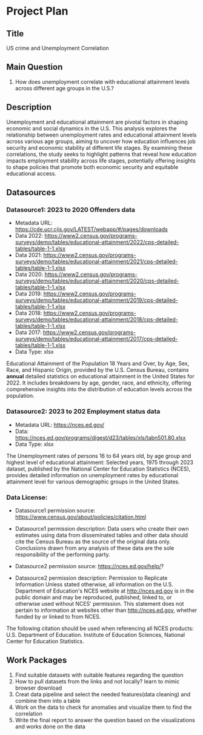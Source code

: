 # Project Plan

## Title
<!-- Give your project a short title. -->
US crime and Unemployment Correlation

## Main Question

<!-- Think about one main question you want to answer based on the data. -->
1. How does unemployment correlate with educational attainment levels across different age groups in the U.S.?

## Description

Unemployment and educational attainment are pivotal factors in shaping economic and social dynamics in the U.S. 
This analysis explores the relationship between unemployment rates and educational attainment levels across various age groups, 
aiming to uncover how education influences job security and economic stability at different life stages. By examining these correlations, 
the study seeks to highlight patterns that reveal how education impacts employment stability across life stages, potentially offering insights to shape policies 
that promote both economic security and equitable educational access.


## Datasources

<!-- Describe each datasources you plan to use in a section. Use the prefic "DatasourceX" where X is the id of the datasource. -->

### Datasource1: 2023 to 2020 Offenders data
* Metadata URL: https://cde.ucr.cjis.gov/LATEST/webapp/#/pages/downloads
* Data 2022: https://www2.census.gov/programs-surveys/demo/tables/educational-attainment/2022/cps-detailed-tables/table-1-1.xlsx
* Data 2021: https://www2.census.gov/programs-surveys/demo/tables/educational-attainment/2021/cps-detailed-tables/table-1-1.xlsx
* Data 2020: https://www2.census.gov/programs-surveys/demo/tables/educational-attainment/2020/cps-detailed-tables/table-1-1.xlsx
* Data 2019: https://www2.census.gov/programs-surveys/demo/tables/educational-attainment/2019/cps-detailed-tables/table-1-1.xlsx
* Data 2018: https://www2.census.gov/programs-surveys/demo/tables/educational-attainment/2018/cps-detailed-tables/table-1-1.xlsx
* Data 2017: https://www2.census.gov/programs-surveys/demo/tables/educational-attainment/2017/cps-detailed-tables/table-1-1.xlsx
* Data Type: xlsx

Educational Attainment of the Population 18 Years and Over, by Age, Sex, Race, and Hispanic Origin, provided by the U.S. Census Bureau, contains **annual** detailed statistics 
on educational attainment in the United States for 2022. It includes breakdowns by age, gender, race, and ethnicity, offering comprehensive insights 
into the distribution of education levels across the population.

### Datasource2: 2023 to 202 Employment status data
* Metadata URL: https://nces.ed.gov/
* Data: https://nces.ed.gov/programs/digest/d23/tables/xls/tabn501.80.xlsx
* Data Type: xlsx

The Unemployment rates of persons 16 to 64 years old, by age group and highest level of educational attainment: Selected years, 1975 through 2023 dataset, 
published by the National Center for Education Statistics (NCES), provides detailed information on unemployment rates by educational attainment level for 
various demographic groups in the United States. 

### Data License: 
* Datasource1 permission source: https://www.census.gov/about/policies/citation.html
* Datasource1 permission description: Data users who create their own estimates using data from disseminated tables and other data should cite the Census Bureau 
as the source of the original data only. Conclusions drawn from any analysis of these data are the sole responsibility of the performing party.  
  
  
  
* Datasource2 permission source: https://nces.ed.gov/help/?
* Datasource2 permission description: Permission to Replicate Information
Unless stated otherwise, all information on the U.S. Department of Education's NCES website at http://nces.ed.gov is in the public domain and may be reproduced,
published, linked to, or otherwise used without NCES' permission. This statement does not pertain to information at websites other than http://nces.ed.gov, 
whether funded by or linked to from NCES.

The following citation should be used when referencing all NCES products: U.S. Department of Education. Institute of Education Sciences, National Center for Education Statistics.

## Work Packages

<!-- List of work packages ordered sequentially, each pointing to an issue with more details. -->

1. Find suitable datasets with suitable features regarding the question
2. How to pull datasets from the links and not locally? learn to mimic browser download
3. Creat data pipeline and select the needed features(data cleaning) and combine them into a table 
4. Work on the data to check for anomalies and visualize them to find the correlation
5. Write the final report to answer the question based on the visualizations and works done on the data